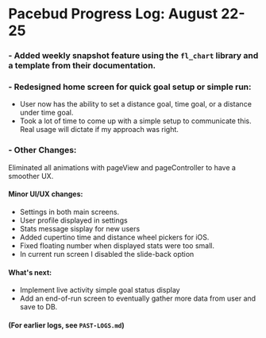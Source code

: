 # Pacebud Progress Log: August 22-25

### - Added weekly snapshot feature using the `fl_chart` library and a template from their documentation.

### - Redesigned home screen for quick goal setup or simple run:
- User now has the ability to set a distance goal, time goal, or a distance under time goal.
- Took a lot of time to come up with a simple setup to communicate this. Real usage will dictate if my approach was right.

### - Other Changes:

Eliminated all animations with pageView and pageController to have a smoother UX.

#### Minor UI/UX changes:
- Settings in both main screens.
- User profile displayed in settings
- Stats message sisplay for new users
- Added cupertino time and distance wheel pickers for iOS.
- Fixed floating number when displayed stats were too small.
- In current run screen I disabled the slide-back option

#### What's next:
- Implement live activity simple goal status display
- Add an end-of-run screen to eventually gather more data from user and save to DB.

#### (For earlier logs, see `PAST-LOGS.md`)